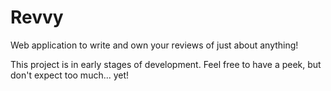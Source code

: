 # Revvy

Web application to write and own your reviews of just about anything!

This project is in early stages of development.
Feel free to have a peek, but don't expect too much... yet!
